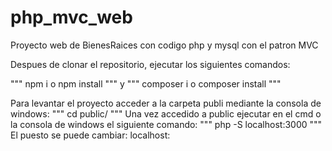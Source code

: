 # php_mvc_web
Proyecto  web de BienesRaices con codigo php y mysql con el patron MVC

Despues de clonar el repositorio, ejecutar los siguientes comandos:

"""
npm i o npm install
"""
y
"""
composer i o composer install
"""

Para levantar el proyecto acceder a la carpeta publi mediante la consola de windows:
"""
cd public/
"""
Una vez accedido a public ejecutar en el cmd o la consola de windows el siguiente comando:
"""
php -S localhost:3000
"""
El puesto se puede cambiar: localhost:<tu puerto>
